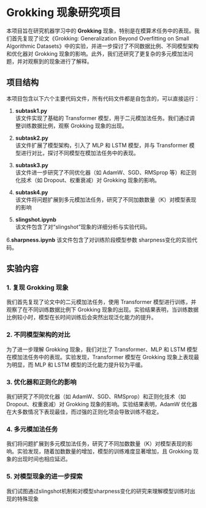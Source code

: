 # Grokking 现象研究项目

本项目旨在研究机器学习中的 **Grokking** 现象，特别是在模算术任务中的表现。我们首先复现了论文《Grokking: Generalization Beyond Overfitting on Small Algorithmic Datasets》中的实验，并进一步探讨了不同数据比例、不同模型架构和优化器对 Grokking 现象的影响。此外，我们还研究了更复杂的多元模加法问题，并对观察到的现象进行了解释。

## 项目结构

本项目包含以下六个主要代码文件，所有代码文件都是自包含的，可以直接运行：

1. **subtask1.py**  
   该文件实现了基础的 Transformer 模型，用于二元模加法任务。我们通过调整训练数据比例，观察 Grokking 现象的出现。

2. **subtask2.py**  
   该文件扩展了模型架构，引入了 MLP 和 LSTM 模型，并与 Transformer 模型进行对比，探讨不同模型在模加法任务中的表现。

3. **subtask3.py**  
   该文件进一步研究了不同优化器（如 AdamW、SGD、RMSprop 等）和正则化技术（如 Dropout、权重衰减）对 Grokking 现象的影响。

4. **subtask4.py**  
   该文件将问题扩展到多元模加法任务，研究了不同加数数量（K）对模型表现的影响

5. **slingshot.ipynb**  
   该文件包含了对“slingshot”现象的详细分析与实验代码。

6.**sharpness.ipynb** 
   该文件包含了对训练阶段模型参数 sharpness变化的实验代码。

## 实验内容

### 1. 复现 Grokking 现象
我们首先复现了论文中的二元模加法任务，使用 Transformer 模型进行训练，并观察了在不同训练数据比例下 Grokking 现象的出现。实验结果表明，当训练数据比例较小时，模型在长时间训练后会突然出现泛化能力的提升。

### 2. 不同模型架构的对比
为了进一步理解 Grokking 现象，我们对比了 Transformer、MLP 和 LSTM 模型在模加法任务中的表现。实验发现，Transformer 模型在 Grokking 现象上表现最为明显，而 MLP 和 LSTM 模型的泛化能力提升较为平缓。

### 3. 优化器和正则化的影响
我们研究了不同优化器（如 AdamW、SGD、RMSprop）和正则化技术（如 Dropout、权重衰减）对 Grokking 现象的影响。实验结果表明，AdamW 优化器在大多数情况下表现最佳，而过强的正则化项会导致训练不稳定。

### 4. 多元模加法任务
我们将问题扩展到多元模加法任务，研究了不同加数数量（K）对模型表现的影响。实验发现，随着加数数量的增加，模型的训练难度显著增加，且 Grokking 现象的出现时间也相应延迟。

### 5. 对模型现象的进一步探索
我们试图通过slingshot机制和对模型sharpness变化的研究来理解模型训练时出现的特殊现象

